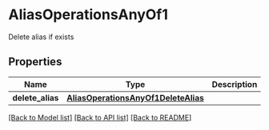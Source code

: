 # AliasOperationsAnyOf1

Delete alias if exists
## Properties
Name | Type | Description | Notes
------------ | ------------- | ------------- | -------------
**delete_alias** | [**AliasOperationsAnyOf1DeleteAlias**](AliasOperationsAnyOf1DeleteAlias.md) |  | 

[[Back to Model list]](../README.md#documentation-for-models) [[Back to API list]](../README.md#documentation-for-api-endpoints) [[Back to README]](../README.md)


